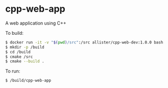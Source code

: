 # cpp-web-app
A web application using C++

To build:

```bash
$ docker run -it -v "$(pwd)/src":/src allister/cpp-web-dev:1.0.0 bash
$ mkdir -p /build
$ cd /build
$ cmake /src
$ cmake --build .
```

To run:

```bash
$ /build/cpp-web-app
```
